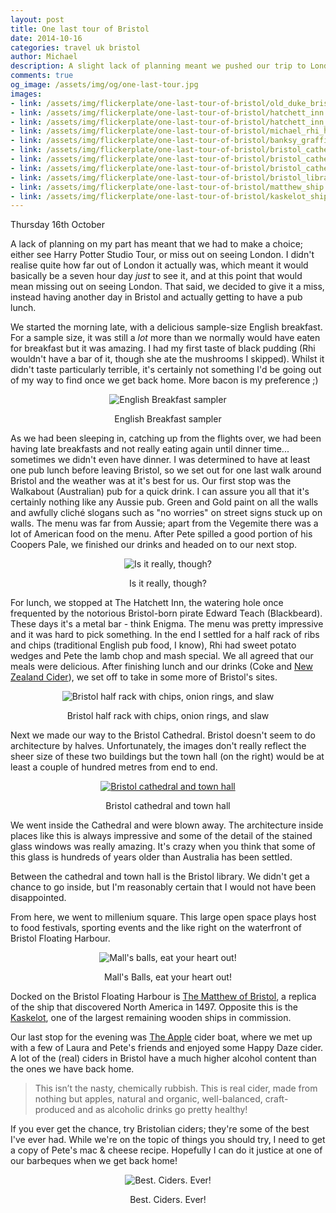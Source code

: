 ```yaml
---
layout: post
title: One last tour of Bristol
date: 2014-10-16
categories: travel uk bristol
author: Michael
description: A slight lack of planning meant we pushed our trip to London back to Friday. We took the opportunity to have a bit of a sleep in before going out for another walk and to take in some of Bristol's pubs.
comments: true
og_image: /assets/img/og/one-last-tour.jpg
images:
- link: /assets/img/flickerplate/one-last-tour-of-bristol/old_duke_bristol.jpg
- link: /assets/img/flickerplate/one-last-tour-of-bristol/hatchett_inn.jpg
- link: /assets/img/flickerplate/one-last-tour-of-bristol/hatchett_inn_door.jpg
- link: /assets/img/flickerplate/one-last-tour-of-bristol/michael_rhi_hatchett_inn.jpg
- link: /assets/img/flickerplate/one-last-tour-of-bristol/banksy_graffiti.jpg
- link: /assets/img/flickerplate/one-last-tour-of-bristol/bristol_cathedral.jpg
- link: /assets/img/flickerplate/one-last-tour-of-bristol/bristol_cathedral_pipe_organ.jpg
- link: /assets/img/flickerplate/one-last-tour-of-bristol/bristol_cathedral_front.jpg
- link: /assets/img/flickerplate/one-last-tour-of-bristol/bristol_library.jpg
- link: /assets/img/flickerplate/one-last-tour-of-bristol/matthew_ship.jpg
- link: /assets/img/flickerplate/one-last-tour-of-bristol/kaskelot_ship.jpg
---
```

Thursday 16th October

A lack of planning on my part has meant that we had to make a choice; either see Harry Potter Studio Tour, or miss out on seeing London. I didn't realise quite how far out of London it actually was, which meant it would basically be a seven hour day *just* to see it, and at this point that would mean missing out on seeing London. That said, we decided to give it a miss, instead having another day in Bristol and actually getting to have a pub lunch.

We started the morning late, with a delicious sample-size English breakfast. For a sample size, it was still a *lot* more than we normally would have eaten for breakfast but it was amazing. I had my first taste of black pudding (Rhi wouldn't have a bar of it, though she ate the mushrooms I skipped). Whilst it didn't taste particularly terrible, it's certainly not something I'd be going out of my way to find once we get back home. More bacon is my preference ;)

<div style="margin-bottom: 10px; text-align: center;">
    <img src="/assets/img/blog/english_breakfast_sampler.jpg" alt="English Breakfast sampler" />
    <p>English Breakfast sampler</p>
</div>

As we had been sleeping in, catching up from the flights over, we had been having late breakfasts and not really eating again until dinner time... sometimes we didn't even have dinner. I was determined to have at least one pub lunch before leaving Bristol, so we set out for one last walk around Bristol and the weather was at it's best for us. Our first stop was the Walkabout (Australian) pub for a quick drink. I can assure you all that it's certainly nothing like any Aussie pub. Green and Gold paint on all the walls and awfully cliché slogans such as "no worries" on street signs stuck up on walls. The menu was far from Aussie; apart from the Vegemite there was a lot of American food on the menu. After Pete spilled a good portion of his Coopers Pale, we finished our drinks and headed on to our next stop.

<div style="margin-bottom: 10px; text-align: center;">
    <img src="/assets/img/blog/walkabout_aus_national_motto.jpg" alt="Is it really, though?" />
    <p>Is it really, though?</p>
</div>

For lunch, we stopped at The Hatchett Inn, the watering hole once frequented by the notorious Bristol-born pirate Edward Teach (Blackbeard). These days it's a metal bar - think Enigma. The menu was pretty impressive and it was hard to pick something. In the end I settled for a half rack of ribs and chips (traditional English pub food, I know), Rhi had sweet potato wedges and Pete the lamb chop and mash special. We all agreed that our meals were delicious. After finishing lunch and our drinks (Coke and [New Zealand Cider](http://www.oldmoutcider.com)), we set off to take in some more of Bristol's sites.

<div style="margin-bottom: 10px; text-align: center;">
    <img src="/assets/img/blog/hatchett_inn_half_rack.jpg" alt="Bristol half rack with chips, onion rings, and slaw" />
    <p>Bristol half rack with chips, onion rings, and slaw</p>
</div>

Next we made our way to the Bristol Cathedral. Bristol doesn't seem to do architecture by halves. Unfortunately, the images don't really reflect the sheer size of these two buildings but the town hall (on the right) would be at least a couple of hundred metres from end to end.

<div style="margin-bottom: 10px; text-align: center;">
    <a href="{{ site.url }}/assets/img/blog/bristol_cathedral_town_hall_large.jpg" target="_blank" title="Bristol cathedral and town hall">
        <img src="/assets/img/blog/bristol_cathedral_town_hall.jpg" alt="Bristol cathedral and town hall" />
    </a>
    <p>Bristol cathedral and town hall</p>
</div>

We went inside the Cathedral and were blown away. The architecture inside places like this is always impressive and some of the detail of the stained glass windows was really amazing. It's crazy when you think that some of this glass is hundreds of years older than Australia has been settled.

Between the cathedral and town hall is the Bristol library. We didn't get a chance to go inside, but I'm reasonably certain that I would not have been disappointed.

From here, we went to millenium square. This large open space plays host to food festivals, sporting events and the like right on the waterfront of Bristol Floating Harbour.

<div style="margin-bottom: 10px; text-align: center;">
    <img src="/assets/img/blog/millenium_square_bristol.jpg" alt="Mall's balls, eat your heart out!" />
    <p>Mall's Balls, eat your heart out!</p>
</div>

Docked on the Bristol Floating Harbour is [The Matthew of Bristol](http://www.matthew.co.uk), a replica of the ship that discovered North America in 1497. Opposite this is the [Kaskelot](http://en.wikipedia.org/wiki/Kaskelot_(tall_ship)), one of the largest remaining wooden ships in commission.

Our last stop for the evening was [The Apple](http://applecider.co.uk) cider boat, where we met up with a few of Laura and Pete's friends and enjoyed some Happy Daze cider. A lot of the (real) ciders in Bristol have a much higher alcohol content than the ones we have back home.

> This isn’t the nasty, chemically rubbish. This is real cider, made from nothing but apples, natural and organic, well-balanced, craft-produced and as alcoholic drinks go pretty healthy!

If you ever get the chance, try Bristolian ciders; they're some of the best I've ever had. While we're on the topic of things you should try, I need to get a copy of Pete's mac & cheese recipe. Hopefully I can do it justice at one of our barbeques when we get back home!

<div style="margin-bottom: 10px; text-align: center;">
    <img src="/assets/img/blog/michael_the_apple.jpg" alt="Best. Ciders. Ever!" />
    <p>Best. Ciders. Ever!</p>
</div>